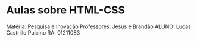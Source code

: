 # Aulas sobre HTML-CSS
Matéria: Pesquisa e Inovação
Professores: Jesus e Brandão
ALUNO: Lucas Castrillo Pulcino
RA: 01211083
